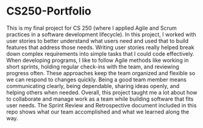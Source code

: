 # CS250-Portfolio

This is my final project for CS 250 (where I applied Agile and Scrum practices in a software development lifecycle). In this project, I worked with user stories to better understand what users need and used that to build features that address those needs. Writing user stories really helped break down complex requirements into simple tasks that I could code effectively. When developing programs, I like to follow Agile methods like working in short sprints, holding regular check-ins with the team, and reviewing progress often. These approaches keep the team organized and flexible so we can respond to changes quickly. Being a good team member means communicating clearly, being dependable, sharing ideas openly, and helping others when needed. Overall, this project taught me a lot about how to collaborate and manage work as a team while building software that fits user needs. The Sprint Review and Retrospective document included in this repo shows what our team accomplished and what we learned along the way.
